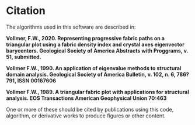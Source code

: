 # Citation

The algorithms used in this software are described in:

__Vollmer, F.W., 2020. Representing progressive fabric paths on a 
  triangular plot using a fabric density index and crystal axes 
  eigenvector barycenters. Geological Society of America Abstracts with
  Proggrams, v. 51, submitted.__
  
__Vollmer F.W., 1990. An application of eigenvalue methods to structural 
  domain analysis. Geological Society of America Bulletin, v. 102, n. 6,
  786?791, ISSN 00167606__
  
__Vollmer F.W., 1989. A triangular fabric plot with applications for 
  structural analysis. EOS Transactions American Geophysical Union 
  70:463__
  
One or more of these should be cited by publications using this code, 
algorithm, or derivative works to produce figures or other content. 
